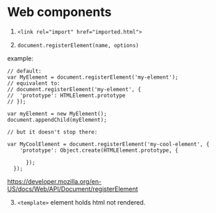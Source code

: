 # Web components

1. `<link rel="import" href="imported.html">`

2. `document.registerElement(name, options)`

  example:

  ```
  // default:
  var MyElement = document.registerElement('my-element');
  // equivalent to:
  // document.registerElement('my-element', {
  //  'prototype': HTMLElement.prototype
  // });

  var myElement = new MyElement();
  document.appendChild(myElement);

  // but it doesn't stop there:

  var MyCoolElement = document.registerElement('my-cool-element', {
      'prototype': Object.create(HTMLElement.prototype, {
          
        });
    });

  ```
  https://developer.mozilla.org/en-US/docs/Web/API/Document/registerElement

3. `<template>` element
   holds html not rendered.
